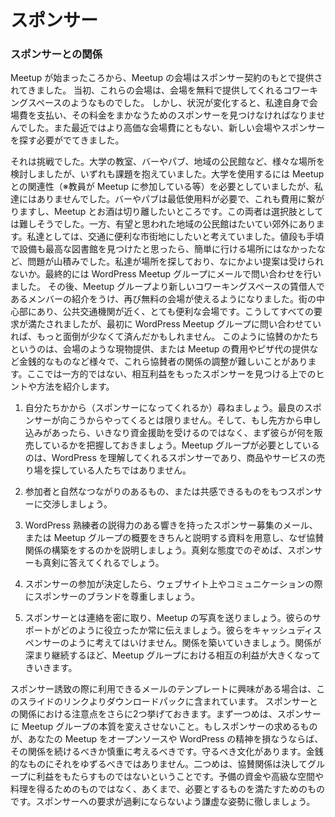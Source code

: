 <!-- # Sponsors -->
# スポンサー

<!-- ### Relationships with Sponsors -->
### スポンサーとの関係

<!-- From the earliest days of our Meetup, our venues have been provided under sponsorship agreements. Initially these were venues like co-working spaces that provided their space free of charge in exchange for us promoting them. As business changed, we found ourselves paying for the venue and having to find sponsors who would cover that cost. Recently, after even that got too expensive we have had to go looking for new venues and new sponsorship arrangements. -->
Meetup が始まったころから、Meetup の会場はスポンサー契約のもとで提供されてきました。 当初、これらの会場は、会場を無料で提供してくれるコワーキングスペースのようなものでした。 しかし、状況が変化すると、私達自身で会場費を支払い、その料金をまかなうためのスポンサーを見つけなければなりませんでした。また最近ではより高価な会場費にともない、新しい会場やスポンサーを探す必要がでてきました。

<!-- It has been a challenge. We looked at a bunch of options including university campuses, Bars and pubs, local community centres/venues. They all had their challenges. We found that university needed a connection at the venue, usually, we did not have that, and we wanted to meet at times that do not work so well for the campus. Bars and pubs often have a minimum spend if you are using their room, so it is going to cost money, and as we try to steer away from venues that provide alcohol for the meetup. They did not seem viable either. Local community centere could have been viable, but often are in regional suburbs and we were keen to be in an easily accessible, central place. We did find a local library that has fantastic facilities, and is affordable, but it was not really easy to get to… so many issues! Finally we emailed the Meetup group to let people know we were looking, and asked if they could offer any suggestions. One of our members who is a tenant at a new co-working venue introduced us. So here we are again with a free venue. Central to the city, close to public transport and really workable. All of our needs met, and we could have saved a whole lot of hassle if we had asked the group first. So, while the sponsorship arrangements may differ, either in-kind sponsorships like venue provision, or monetary sponsorships for payment of Meetup fees, or pizza, the sponsorship relationship can be a little bit tricky to navigate. Here are some tips on finding sponsorships that have a mutual benefit that is even, rather than more in favor of one party than the other. Here is how you go about looking for sponsorship. -->
それは挑戦でした。大学の教室、バーやパブ、地域の公民館など、様々な場所を検討しましたが、いずれも課題を抱えていました。大学を使用するには Meetup との関連性（※教員が Meetup に参加している等）を必要としていましたが、私達にはありませんでした。バーやパブは最低使用料が必要で、これも費用に繋がりますし、Meetup とお酒は切り離したいところです。この両者は選択肢としては難しそうでした。一方、有望と思われた地域の公民館はたいてい郊外にあります。私達としては、交通に便利な市街地にしたいと考えていました。値段も手頃で設備も最高な図書館を見つけたと思ったら、簡単に行ける場所にはなかったなど、問題が山積みでした。私達が場所を探しており、なにかよい提案は受けられないか。最終的には WordPress Meetup グループにメールで問い合わせを行いました。
その後、Meetup グループより新しいコワーキングスペースの賃借人であるメンバーの紹介をうけ、再び無料の会場が使えるようになりました。街の中心部にあり、公共交通機関が近く、とても便利な会場です。こうしてすべての要求が満たされましたが、最初に WordPress Meetup グループに問い合わせていれば、もっと面倒が少なくて済んだかもしれません。
このように協賛のかたちというのは、会場のような現物提供、または Meetup の費用やピザ代の提供など金銭的なものなど様々で、これら協賛者の関係の調整が難しいことがあります。ここでは一方的ではない、相互利益をもったスポンサーを見つける上でのヒントや方法を紹介します。

<!-- 1.  It is often better to ask. The best fit sponsors are not always going to come to you – and if they do approach you, figure out what they are selling before you blindly take their money. You need sponsors who understand WordPress, not just who want a platform for peddling their goods or services. -->
1.  自分たちかから（スポンサーになってくれるか）尋ねましょう。最良のスポンサーが向こうからやってくるとは限りません。そして、もし先方から申し込みがあったら、いきなり資金援助を受けるのではなく、まず彼らが何を販売しているかを把握しておきましょう。Meetup グループが必要としているのは、WordPress を理解してくれるスポンサーであり、商品やサービスの売り場を探している人たちではありません。
<!-- 2.  Approach sponsors with whom you have something in common or who would have a natural connection with your audience. -->
2.  参加者と自然なつながりのあるもの、または共感できるものをもつスポンサーに交渉しましょう。
<!-- 3.  Have a strong, professional sounding sponsorship email request or sales document outlining what your group is about and why you would be a strong fit for developing a sponsorship arrangement. If you look like you take it seriously, sponsors will take you seriously. -->
3.  WordPress 熟練者の説得力のある響きを持ったスポンサー募集のメール、または Meetup グループの概要をきちんと説明する資料を用意し、なぜ協賛関係の構築をするのかを説明しましょう。真剣な態度でのぞめば、スポンサーも真剣に答えてくれるでしょう。
<!-- 4.  If a sponsor decides to come on board, respect their branding on your website and in your communications about them. -->
4.  スポンサーの参加が決定したら、ウェブサイト上やコミュニケーションの際にスポンサーのブランドを尊重しましょう。
<!-- 5.  Keep in touch with your sponsor, send them pictures of your Meetup, keep them up to date with how they are helping you. Do not 5.  just see them as a cash dispenser. Build a relationship with them. As that relationship develops and continues, your mutual benefit grows with your group. -->
5.  スポンサーとは連絡を密に取り、Meetup の写真を送りましょう。彼らのサポートがどのように役立ったか常に伝えましょう。彼らをキャッシュディスペンサーのように考えてはいけません。関係を築いていきましょう。関係が深まり継続するほど、Meetup グループにおける相互の利益が大きくなってきいきます。

<!-- If you are interested in a template for the kind of email that is useful for approaching sponsors, it too is available in the download pack from the link on this slide. Two more words of caution about sponsorship. First, do not let sponsorship change the nature of your group. If the things a sponsor wants from you start to look like they are making your Meetup feel less like an Open Source and WordPress meetup, think very carefully about continuing. You have a culture to preserve. Do not let money get in the way of that. Second, sponsorship is not about making a profit for your group. It is not about storing up resources, and it is not about providing high end, fancy spaces or food – it is simply about having your needs met. Try and keep your needs modest so that your sponsorship needs are not exorbitant. -->
スポンサー誘致の際に利用できるメールのテンプレートに興味がある場合は、このスライドのリンクよりダウンロードパックに含まれています。
スポンサーとの関係における注意点をさらに2つ挙げておきます。まず一つめは、スポンサーに Meetup グループの本質を変えさせないこと。もしスポンサーの求めるものが、あなたの Meetup をオープンソースや WordPress の精神を損なうならば、その関係を続けるべきか慎重に考えるべきです。守るべき文化があります。金銭的なものにそれをゆずるべきではありません。二つめは、協賛関係は決してグループに利益をもたらすものではないということです。予備の資金や高級な空間や料理を得るためのものではなく、あくまで、必要とするものを満たすためのものです。スポンサーへの要求が過剰にならないよう謙虚な姿勢に徹しましょう。
